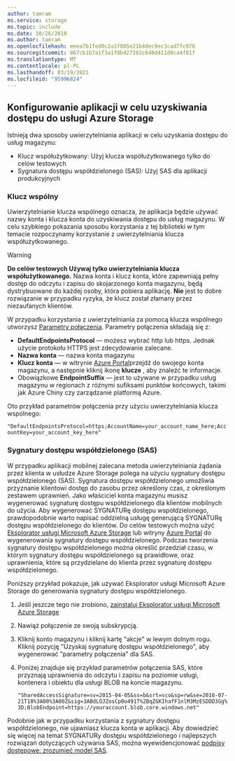 ```yaml
---
author: tamram
ms.service: storage
ms.topic: include
ms.date: 10/26/2018
ms.author: tamram
ms.openlocfilehash: eeea7b1fed0c2a1f805e21b4dec9ec3cad7fc976
ms.sourcegitcommit: 867cb1b7a1f3a1f0b427282c648d411d0ca4f81f
ms.translationtype: MT
ms.contentlocale: pl-PL
ms.lasthandoff: 03/19/2021
ms.locfileid: "95996824"
---
```

## <a name="configure-your-application-to-access-azure-storage"></a>Konfigurowanie aplikacji w celu uzyskiwania dostępu do usługi Azure Storage
Istnieją dwa sposoby uwierzytelniania aplikacji w celu uzyskania dostępu do usług magazynu:

* Klucz współużytkowany: Użyj klucza współużytkowanego tylko do celów testowych
* Sygnatura dostępu współdzielonego (SAS): Użyj SAS dla aplikacji produkcyjnych

### <a name="shared-key"></a>Klucz wspólny
Uwierzytelnianie klucza wspólnego oznacza, że aplikacja będzie używać nazwy konta i klucza konta do uzyskiwania dostępu do usług magazynu. W celu szybkiego pokazania sposobu korzystania z tej biblioteki w tym temacie rozpoczynamy korzystanie z uwierzytelniania klucza współużytkowanego.

> [!WARNING] 
> **Do celów testowych Używaj tylko uwierzytelniania klucza współużytkowanego.** Nazwa konta i klucz konta, które zapewniają pełny dostęp do odczytu i zapisu do skojarzonego konta magazynu, będą dystrybuowane do każdej osoby, która pobiera aplikację. **Nie** jest to dobre rozwiązanie w przypadku ryzyka, że klucz został złamany przez niezaufanych klientów.
> 
> 

W przypadku korzystania z uwierzytelniania za pomocą klucza wspólnego utworzysz [Parametry połączenia](../articles/storage/common/storage-configure-connection-string.md). Parametry połączenia składają się z:  

* **DefaultEndpointsProtocol** — możesz wybrać http lub https. Jednak użycie protokołu HTTPS jest zdecydowanie zalecane.
* **Nazwa konta** — nazwa konta magazynu
* **Klucz konta** — w witrynie [Azure Portal](https://portal.azure.com)przejdź do swojego konta magazynu, a następnie kliknij ikonę **klucze** , aby znaleźć te informacje.
* Obowiązkowe **EndpointSuffix** — jest to używane w przypadku usług magazynu w regionach z różnymi sufiksami punktów końcowych, takimi jak Azure Chiny czy zarządzanie platformą Azure.

Oto przykład parametrów połączenia przy użyciu uwierzytelniania klucza wspólnego:

`"DefaultEndpointsProtocol=https;AccountName=your_account_name_here;AccountKey=your_account_key_here"`

### <a name="shared-access-signatures-sas"></a>Sygnatury dostępu współdzielonego (SAS)
W przypadku aplikacji mobilnej zalecana metoda uwierzytelniania żądania przez klienta w usłudze Azure Storage polega na użyciu sygnatury dostępu współdzielonego (SAS). Sygnatura dostępu współdzielonego umożliwia przyznanie klientowi dostęp do zasobu przez określony czas, z określonym zestawem uprawnień.
Jako właściciel konta magazynu musisz wygenerować sygnaturę dostępu współdzielonego dla klientów mobilnych do użycia. Aby wygenerować SYGNATURę dostępu współdzielonego, prawdopodobnie warto napisać oddzielną usługę generującą SYGNATURę dostępu współdzielonego do klientów. Do celów testowych można użyć [Eksplorator usługi Microsoft Azure Storage](https://storageexplorer.com) lub witryny [Azure Portal](https://portal.azure.com) do wygenerowania sygnatury dostępu współdzielonego. Podczas tworzenia sygnatury dostępu współdzielonego można określić przedział czasu, w którym sygnatury dostępu współdzielonego są prawidłowe, oraz uprawnienia, które są przydzielane do klienta przez sygnaturę dostępu współdzielonego.

Poniższy przykład pokazuje, jak używać Eksplorator usługi Microsoft Azure Storage do generowania sygnatury dostępu współdzielonego.

1. Jeśli jeszcze tego nie zrobiono, [zainstaluj Eksplorator usługi Microsoft Azure Storage](https://storageexplorer.com)
2. Nawiąż połączenie ze swoją subskrypcją.
3. Kliknij konto magazynu i kliknij kartę "akcje" w lewym dolnym rogu. Kliknij pozycję "Uzyskaj sygnaturę dostępu współdzielonego", aby wygenerować "parametry połączenia" dla SAS.
4. Poniżej znajduje się przykład parametrów połączenia SAS, które przyznają uprawnienia do odczytu i zapisu na poziomie usługi, kontenera i obiektu dla usługi BLOB na koncie magazynu.
   
   `"SharedAccessSignature=sv=2015-04-05&ss=b&srt=sco&sp=rw&se=2016-07-21T18%3A00%3A00Z&sig=3ABdLOJZosCp0o491T%2BqZGKIhafF1nlM3MzESDDD3Gg%3D;BlobEndpoint=https://youraccount.blob.core.windows.net"`

Podobnie jak w przypadku korzystania z sygnatury dostępu współdzielonego, nie ujawniasz klucza konta w aplikacji. Aby dowiedzieć się więcej na temat SYGNATURy dostępu współdzielonego i najlepszych rozwiązań dotyczących używania SAS, można wyewidencjonować [podpisy dostępowe: zrozumieć model SAS](../articles/storage/common/storage-sas-overview.md).